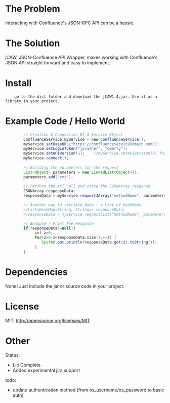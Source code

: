# The Problem

Interacting with Confluence's JSON-RPC API can be a hassle.

# The Solution

jCAW, JSON-Confluence API Wrapper, makes working with Confluence's JSON API straight forward and easy to implement.

# Install

        go to the dist folder and download the jCAW1.4.jar. Use it as a library in your project.
        

# Example Code / Hello World


```java
        // Creation & Connection Of A Service Object
        ConfluenceService myService = new ConfluenceService();
        myService.setBaseURL("https://confluenceServiceDomain.com");
        myService.setLoginToken("jprather", "qwerty");
        myService.setAPIVersion(1);    //myService.setAPIVersion(9) for jira
        myService.connect();
        
        // Building the parameters for the request
        List<Object> parameters = new LinkedList<Object>();
        parameters.add("xyz");
        
        // Perform the API call and store the JSONArray response
        JSONArray responseData;
        responseData = myService.requestJArray("methodName", parameters);

        // Another way to retrieve data - a List of HashMaps.
        //List<HashMap<String, String>> responseData;
        //responseData = myService.requestList("methodName", parameters);

        // Example / Print The Response
        if(responseData!=null){
             int z=0;
             for(z=0;z<responseData.size();++z) {
                System.out.println(responseData.get(z).toString());
             }
        }

```


# Dependencies

None! Just include the jar or source code in your project.

# License

MIT: http://opensource.org/licenses/MIT

# Other

Status: 

* Lib Complete.
* Added experimental jira support

todo: 

* update authentication method (from os_username/os_password to basic auth)

